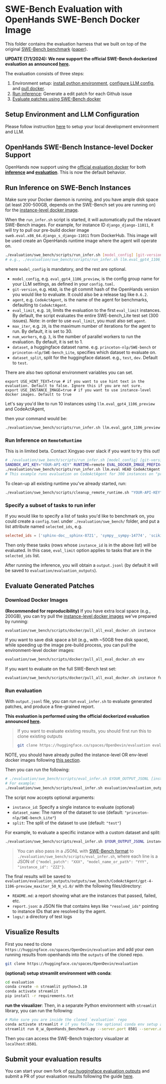 # SWE-Bench Evaluation with OpenHands SWE-Bench Docker Image

This folder contains the evaluation harness that we built on top of the original [SWE-Bench benchmark](https://www.swebench.com/) ([paper](https://arxiv.org/abs/2310.06770)).

**UPDATE (7/1/2024): We now support the official SWE-Bench dockerized evaluation as announced [here](https://github.com/princeton-nlp/SWE-bench/blob/main/docs/20240627_docker/README.md).**

The evaluation consists of three steps:

1. Environment setup: [install python environment](../README.md#development-environment), [configure LLM config](../README.md#configure-openhands-and-your-llm), and [pull docker](#openhands-swe-bench-instance-level-docker-support).
2. [Run inference](#run-inference-on-swe-bench-instances): Generate a edit patch for each Github issue
3. [Evaluate patches using SWE-Bench docker](#evaluate-generated-patches)

## Setup Environment and LLM Configuration

Please follow instruction [here](../README.md#setup) to setup your local development environment and LLM.

## OpenHands SWE-Bench Instance-level Docker Support

OpenHands now support using the [official evaluation docker](https://github.com/princeton-nlp/SWE-bench/blob/main/docs/20240627_docker/README.md) for both **[inference](#run-inference-on-swe-bench-instances) and [evaluation](#evaluate-generated-patches)**.
This is now the default behavior.


## Run Inference on SWE-Bench Instances

Make sure your Docker daemon is running, and you have ample disk space (at least 200-500GB, depends on the SWE-Bench set you are running on) for the [instance-level docker image](#openhands-swe-bench-instance-level-docker-support).

When the `run_infer.sh` script is started, it will automatically pull the relavant SWE-Bench images. For example, for instance ID `django_django-11011`, it will try to pull our pre-build docker image `sweb.eval.x86_64.django_s_django-11011` from DockerHub. This image will be used create an OpenHands runtime image where the agent will operate on.

```bash
./evaluation/swe_bench/scripts/run_infer.sh [model_config] [git-version] [agent] [eval_limit] [max_iter] [num_workers] [dataset] [dataset_split]
# e.g., ./evaluation/swe_bench/scripts/run_infer.sh llm.eval_gpt4_1106_preview HEAD CodeActAgent 300 30 1 princeton-nlp/SWE-bench_Lite test
```

where `model_config` is mandatory, and the rest are optional.

- `model_config`, e.g. `eval_gpt4_1106_preview`, is the config group name for your
LLM settings, as defined in your `config.toml`.
- `git-version`, e.g. `HEAD`, is the git commit hash of the OpenHands version you would
like to evaluate. It could also be a release tag like `0.6.2`.
- `agent`, e.g. `CodeActAgent`, is the name of the agent for benchmarks, defaulting
to `CodeActAgent`.
- `eval_limit`, e.g. `10`, limits the evaluation to the first `eval_limit` instances. By
default, the script evaluates the entire SWE-bench_Lite test set (300 issues). Note:
in order to use `eval_limit`, you must also set `agent`.
- `max_iter`, e.g. `20`, is the maximum number of iterations for the agent to run. By
default, it is set to 30.
- `num_workers`, e.g. `3`, is the number of parallel workers to run the evaluation. By
default, it is set to 1.
- `dataset`, a huggingface dataset name. e.g. `princeton-nlp/SWE-bench` or `princeton-nlp/SWE-bench_Lite`, specifies which dataset to evaluate on.
- `dataset_split`, split for the huggingface dataset. e.g., `test`, `dev`. Default to `test`.

There are also two optional environment variables you can set.
```
export USE_HINT_TEXT=true # if you want to use hint text in the evaluation. Default to false. Ignore this if you are not sure.
export USE_INSTANCE_IMAGE=true # if you want to use instance-level docker images. Default to true
```

Let's say you'd like to run 10 instances using `llm.eval_gpt4_1106_preview` and CodeActAgent,

then your command would be:

```bash
./evaluation/swe_bench/scripts/run_infer.sh llm.eval_gpt4_1106_preview HEAD CodeActAgent 10
```

### Run Inference on `RemoteRuntime`

This is in limited beta. Contact Xingyao over slack if you want to try this out!

```bash
# ./evaluation/swe_bench/scripts/run_infer.sh [model_config] [git-version] [agent] [eval_limit] [max_iter] [num_workers] [dataset] [dataset_split]
SANDBOX_API_KEY="YOUR-API-KEY" RUNTIME=remote EVAL_DOCKER_IMAGE_PREFIX="us-docker.pkg.dev/evaluation-428620/swe-bench-images" \
./evaluation/swe_bench/scripts/run_infer.sh llm.eval HEAD CodeActAgent 300 30 16 "princeton-nlp/SWE-bench_Lite" test
# This example runs evaluation on CodeActAgent for 300 instances on "princeton-nlp/SWE-bench_Lite"'s test set, with max 30 iteration per instances, with 16 number of workers running in parallel
```

To clean-up all existing runtime you've already started, run:

```bash
./evaluation/swe_bench/scripts/cleanup_remote_runtime.sh "YOUR-API-KEY"
```

### Specify a subset of tasks to run infer

If you would like to specify a list of tasks you'd like to benchmark on, you could
create a `config.toml` under `./evaluation/swe_bench/` folder, and put a list
attribute named `selected_ids`, e.g.

```toml
selected_ids = ['sphinx-doc__sphinx-8721', 'sympy__sympy-14774', 'scikit-learn__scikit-learn-10508']
```

Then only these tasks (rows whose `instance_id` is in the above list) will be evaluated.
In this case, `eval_limit` option applies to tasks that are in the `selected_ids` list.

After running the inference, you will obtain a `output.jsonl` (by default it will be saved to `evaluation/evaluation_outputs`).

## Evaluate Generated Patches

### Download Docker Images

**(Recommended for reproducibility)** If you have extra local space (e.g., 200GB), you can try pull the [instance-level docker images](https://github.com/princeton-nlp/SWE-bench/blob/main/docs/20240627_docker/README.md#choosing-the-right-cache_level) we've prepared by running:

```bash
evaluation/swe_bench/scripts/docker/pull_all_eval_docker.sh instance
```

If you want to save disk space a bit (e.g., with ~50GB free disk space), while speeding up the image pre-build process, you can pull the environment-level docker images:

```bash
evaluation/swe_bench/scripts/docker/pull_all_eval_docker.sh env
```

If you want to evaluate on the full SWE-Bench test set:

```bash
evaluation/swe_bench/scripts/docker/pull_all_eval_docker.sh instance full
```

### Run evaluation

With `output.jsonl` file, you can run `eval_infer.sh` to evaluate generated patches, and produce a fine-grained report.

**This evaluation is performed using the official dockerized evaluation announced [here](https://github.com/princeton-nlp/SWE-bench/blob/main/docs/20240627_docker/README.md).**

> If you want to evaluate existing results, you should first run this to clone existing outputs
>```bash
>git clone https://huggingface.co/spaces/OpenDevin/evaluation evaluation/evaluation_outputs
>```

NOTE, you should have already pulled the instance-level OR env-level docker images following [this section](#openhands-swe-bench-instance-level-docker-support).

Then you can run the following:

```bash
# ./evaluation/swe_bench/scripts/eval_infer.sh $YOUR_OUTPUT_JSONL [instance_id] [dataset_name] [split]
# For example:
./evaluation/swe_bench/scripts/eval_infer.sh evaluation/evaluation_outputs/outputs/swe_bench/CodeActAgent/gpt-4-1106-preview_maxiter_50_N_v1.0/output.jsonl
```

The script now accepts optional arguments:
- `instance_id`: Specify a single instance to evaluate (optional)
- `dataset_name`: The name of the dataset to use (default: `"princeton-nlp/SWE-bench_Lite"`)
- `split`: The split of the dataset to use (default: `"test"`)

For example, to evaluate a specific instance with a custom dataset and split:

```bash
./evaluation/swe_bench/scripts/eval_infer.sh $YOUR_OUTPUT_JSONL instance_123 princeton-nlp/SWE-bench test
```

> You can also pass in a JSONL with [SWE-Bench format](https://github.com/princeton-nlp/SWE-bench/blob/main/tutorials/evaluation.md#-creating-predictions) to `./evaluation/swe_bench/scripts/eval_infer.sh`, where each line is a JSON of `{"model_patch": "XXX", "model_name_or_path": "YYY", "instance_id": "ZZZ"}`.

The final results will be saved to `evaluation/evaluation_outputs/outputs/swe_bench/CodeActAgent/gpt-4-1106-preview_maxiter_50_N_v1.0/` with the following files/directory:

- `README.md`: a report showing what are the instances that passed, failed, etc.
- `report.json`: a JSON file that contains keys like `"resolved_ids"` pointing to instance IDs that are resolved by the agent.
- `logs/`: a directory of test logs

## Visualize Results

First you need to clone `https://huggingface.co/spaces/OpenDevin/evaluation` and add your own running results from openhands into the `outputs` of the cloned repo.

```bash
git clone https://huggingface.co/spaces/OpenDevin/evaluation
```

**(optional) setup streamlit environment with conda**:
```bash
cd evaluation
conda create -n streamlit python=3.10
conda activate streamlit
pip install -r requirements.txt
```

**run the visualizer**:
Then, in a separate Python environment with `streamlit` library, you can run the following:

```bash
# Make sure you are inside the cloned `evaluation` repo
conda activate streamlit # if you follow the optional conda env setup above
streamlit run 0_📊_OpenHands_Benchmark.py --server.port 8501 --server.address 0.0.0.0
```

Then you can access the SWE-Bench trajectory visualizer at `localhost:8501`.

## Submit your evaluation results

You can start your own fork of [our huggingface evaluation outputs](https://huggingface.co/spaces/OpenDevin/evaluation) and submit a PR of your evaluation results following the guide [here](https://huggingface.co/docs/hub/en/repositories-pull-requests-discussions#pull-requests-and-discussions).
